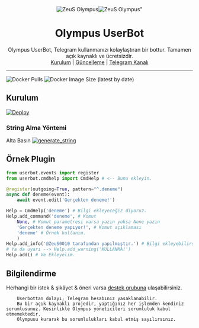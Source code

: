 
<div align="center">
 <img src="<a href="https://resimlink.com/O0PhV7D" title="ZeuS Olympus"><img src="https://r.resimlink.com/O0PhV7D.jpg" title="ZeuS Olympus" alt="ZeuS Olympus"></a>" 
  <h1>Olympus UserBot</h1>
</div>
<p align="center">
    Olympus UserBot, Telegram kullanmanızı kolaylaştıran bir bottur. Tamamen açık kaynaklı ve ücretsizdir.
    <br>
        <a href="https://github.com/iibrahimwt13/OlympusUserBot/blob/master/README.md#kurulum">Kurulum</a> |
        <a href="https://github.com/iibrahimwt13/OlympusUserBot/wiki/G%C3%BCncelleme">Güncelleme</a> |
        <a href="https://t.me/olympuss10">Telegram Kanalı</a>
    <br>
</p>

----
![Docker Pulls](https://img.shields.io/docker/pulls/fusuf/asenauserbot?style=flat-square) ![Docker Image Size (latest by date)](https://img.shields.io/docker/image-size/fusuf/asenauserbot?style=flat-square)
## Kurulum

[![Deploy](https://www.herokucdn.com/deploy/button.svg)](https://heroku.com/deploy?template=https://github.com/iibrahimwt13/olympususer)

### String Alma Yöntemi
Alta Basın
<a href="https://repl.it/@iibrahimwt13/StringAl-c-#main.py"><img src="https://img.shields.io/badge/run-string__session.py-blue?style=for-the-badge&logo=repl.it" alt="generate_string" /></a>

## Örnek Plugin
```python
from userbot.events import register
from userbot.cmdhelp import CmdHelp # <-- Bunu ekleyin.

@register(outgoing=True, pattern="^.deneme")
async def deneme(event):
    await event.edit('Gerçekten deneme!')

Help = CmdHelp('deneme') # Bilgi ekleyeceğiz diyoruz.
Help.add_command('deneme', # Komut
    None, # Komut parametresi varsa yazın yoksa None yazın
    'Gerçekten deneme yapıyor!', # Komut açıklaması
    'deneme' # Örnek kullanım.
    )
Help.add_info('@ZeuS0010 tarafından yapılmıştır.') # Bilgi ekleyebilirsiniz.
# Ya da uyarı --> Help.add_warning('KULLANMA!')
Help.add() # Ve Ekleyelim.
```

## Bilgilendirme
Herhangi bir istek & şikâyet & öneri varsa [destek grubuna](https://t.me/olympuss10) ulaşabilirsiniz.

```
    Userbottan dolayı; Telegram hesabınız yasaklanabilir.
    Bu bir açık kaynaklı projedir, yaptığınız her işlemden kendiniz sorumlusunuz. Kesinlikle Olympus yöneticileri sorumluluk kabul etmemektedir.
    Olympusu kurarak bu sorumlulukları kabul etmiş sayılırsınız.
```

